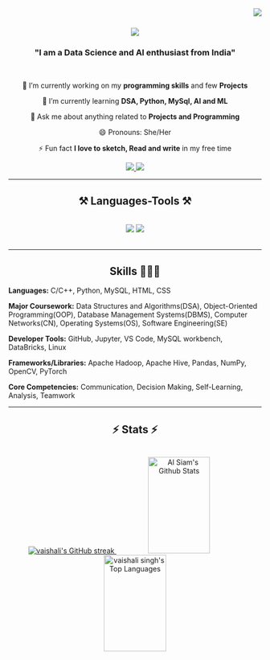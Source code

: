 <img align="right" src="https://visitor-badge.laobi.icu/badge?page_id=vaishaliisingh.vaishaliisingh" />

<h1 align="center">
    <img src="https://readme-typing-svg.herokuapp.com/?font=Righteous&size=35&center=true&vCenter=true&width=500&height=70&duration=4000&lines=Hi+There!+👋;+I'm+Vaishali+Singh!;" />
</h1>

<h3 align="center">"I am a Data Science and AI enthusiast from India"</h3>

<br/>

<div align="center">
 
 🔭 I’m currently working on my **programming skills** and few **Projects**
 
 🌱 I’m currently learning **DSA, Python, MySql, AI and ML**

💬 Ask me about anything related to **Projects and Programming**

😄 Pronouns: She/Her

⚡ Fun fact **I love to sketch, Read and write** in my free time

 </div>

<div align="center"> 
  <a href="mailto:vaishalisingh.it25@gmail.com">
    <img src="https://img.shields.io/badge/Gmail-333333?style=for-the-badge&logo=gmail&logoColor=red" />
  </a>
  <a href="https://linkedin.com/in/vaishaliisingh" target="_blank">
    <img src="https://img.shields.io/badge/LinkedIn-0077B5?style=for-the-badge&logo=linkedin&logoColor=white" target="_blank" />
  </a>
</div>

 <hr/>

<h2 align="center">⚒️ Languages-Tools ⚒️</h2>
<br/>
<div align="center">
    <img src="https://skillicons.dev/icons?i=python,cpp,c,vscode,visualstudio,mysql,github" />
    <img src="https://skillicons.dev/icons?i=html,css,linux,opencv,pytorch <div align="center">
    
</div>

<br/>
<hr/>

<div align="center">
  <h2> Skills 👨🏻‍💻 </h2>
  <div align="left">
    
 **Languages:** C/C++, Python, MySQL, HTML, CSS  
    
 **Major Coursework:** Data Structures and Algorithms(DSA), Object-Oriented Programming(OOP), Database Management Systems(DBMS), Computer Networks(CN), Operating Systems(OS), Software Engineering(SE)

 **Developer Tools:** GitHub, Jupyter, VS Code, MySQL workbench, DataBricks, Linux
  
 **Frameworks/Libraries:** Apache Hadoop, Apache Hive, Pandas, NumPy, OpenCV, PyTorch
  
 **Core Competencies:** Communication, Decision Making, Self-Learning, Analysis, Teamwork
 </div>
</div>

<hr/>

<h2 align="center">⚡ Stats ⚡</h2>
<br>
<div align=center>
  <a href="https://github.com/vaishaliisingh">
    <img src="https://github-readme-streak-stats.herokuapp.com/?user=vaishaliisingh&theme=radical&border=7F3FBF&background=0D1117" alt="vaishali's GitHub streak"/>
  </a>
  <a align = "center"> 
    <a href="https://github.com/vaishaliisingh"><img alt="Al Siam's Github Stats" src="https://denvercoder1-github-readme-stats.vercel.app/api?username=vaishaliisingh&show_icons=true&count_private=true&theme=react&border_color=7F3FBF&bg_color=0D1117&title_color=F85D7F&icon_color=F8D866" height="192px" width="49.5%"/></a>
    <a href="https://github.com/vaishaliisingh"><img alt="vaishali singh's Top Languages" src="https://denvercoder1-github-readme-stats.vercel.app/api/top-langs/?username=vaishaliisingh&langs_count=8&layout=compact&theme=react&border_color=7F3FBF&bg_color=0D1117&title_color=F85D7F&icon_color=F8D866" height="192px" width="49.5%"/></a>
</a> 
</div>

<br/><br/>

<!--
**vaishaliisingh/vaishaliisingh** is a ✨ _special_ ✨ repository because its `README.md` (this file) appears on your GitHub profile.

Here are some ideas to get you started:

- 🔭 I’m currently working on ...
- 🌱 I’m currently learning ...
- 👯 I’m looking to collaborate on ...
- 🤔 I’m looking for help with ...
- 💬 Ask me about ...
- 📫 How to reach me: ...
- 😄 Pronouns: ...
- ⚡ Fun fact: ...
-->
